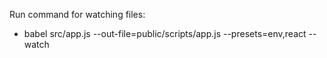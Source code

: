 Run command for watching files: 

- babel src/app.js --out-file=public/scripts/app.js --presets=env,react --watch